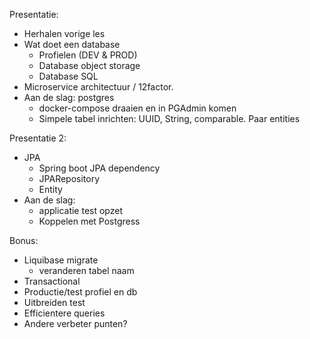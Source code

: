 Presentatie:
- Herhalen vorige les 
- Wat doet een database
  - Profielen (DEV & PROD) 
  - Database object storage
  - Database SQL
- Microservice architectuur / 12factor. 
- Aan de slag: postgres
  - docker-compose draaien en in PGAdmin komen
  - Simpele tabel inrichten: UUID, String, comparable. Paar entities

Presentatie 2:
- JPA 
  - Spring boot JPA dependency
  - JPARepository
  - Entity 
- Aan de slag:
  - applicatie test opzet
  - Koppelen met Postgress

Bonus:
- Liquibase migrate
  - veranderen tabel naam
- Transactional
- Productie/test profiel en db
- Uitbreiden test
- Efficientere queries
- Andere verbeter punten?
